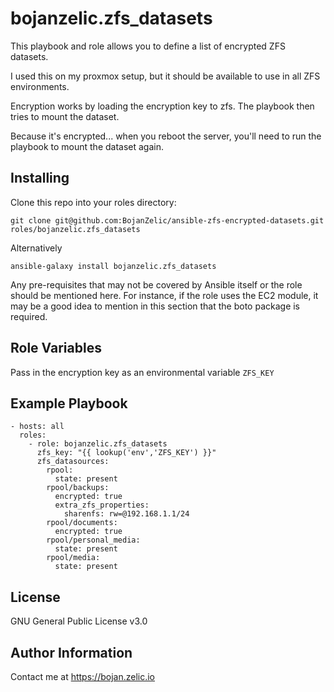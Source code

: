 bojanzelic.zfs_datasets
=========

This playbook and role allows you to define a list of encrypted ZFS datasets.

I used this on my proxmox setup, but it should be available 
to use in all ZFS environments.

Encryption works by loading the encryption key to zfs. The playbook then tries to mount
the dataset. 

Because it's encrypted... when you reboot the server, you'll need to run the 
playbook to mount the dataset again.

Installing
------------

Clone this repo into your roles directory:

```
git clone git@github.com:BojanZelic/ansible-zfs-encrypted-datasets.git roles/bojanzelic.zfs_datasets
```

Alternatively

```
ansible-galaxy install bojanzelic.zfs_datasets 
```

Any pre-requisites that may not be covered by Ansible itself or the role should be mentioned here. For instance, if the role uses the EC2 module, it may be a good idea to mention in this section that the boto package is required.

Role Variables
--------------

Pass in the encryption key as an environmental variable `ZFS_KEY`

Example Playbook
----------------

```
- hosts: all
  roles:
    - role: bojanzelic.zfs_datasets
      zfs_key: "{{ lookup('env','ZFS_KEY') }}"
      zfs_datasources:
        rpool:
          state: present
        rpool/backups:
          encrypted: true
          extra_zfs_properties:
            sharenfs: rw=@192.168.1.1/24
        rpool/documents:
          encrypted: true
        rpool/personal_media:
          state: present
        rpool/media:
          state: present
```

License
-------

GNU General Public License v3.0

Author Information
------------------

Contact me at https://bojan.zelic.io
